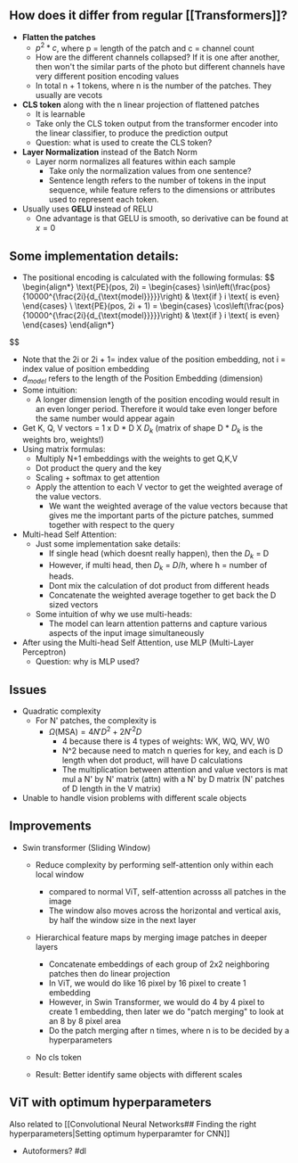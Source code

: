 ## How does it differ from regular [[Transformers]]?
- **Flatten the patches**
	- $p^2 * c$, where p = length of the patch and c = channel count
	- How are the different channels collapsed? If it is one after another, then won't the similar parts of the photo but different channels have very different position encoding values
	- In total n + 1 tokens, where n is the number of the patches. They usually are vecots
- **CLS token** along with the n linear projection of flattened patches
	- It is learnable
	- Take only the CLS token output from the transformer encoder into the linear classifier, to produce the prediction output
	- Question: what is used to create the CLS token?
- **Layer Normalization** instead of the Batch Norm
	- Layer norm normalizes all features within each sample
		- Take only the normalization values from one sentence?
		- Sentence length refers to the number of tokens in the input sequence, while feature refers to the dimensions or attributes used to represent each token.
- Usually uses **GELU** instead of RELU
	- One advantage is that GELU is smooth, so derivative can be found at $x = 0$

## Some implementation details:
- The positional encoding is calculated with the following formulas:
$$ 
\begin{align*}
\text{PE}(pos, 2i) = 
\begin{cases} 
\sin\left(\frac{pos}{10000^{\frac{2i}{d_{\text{model}}}}}\right) & \text{if } i \text{ is even} 
\end{cases} 
\\
\text{PE}(pos, 2i + 1) = 
\begin{cases} 
\cos\left(\frac{pos}{10000^{\frac{2i}{d_{\text{model}}}}}\right) & \text{if } i \text{ is even} 
\end{cases}
\end{align*}

$$
- Note that the 2i or 2i + 1= index value of the position embedding, not i = index value of position embedding
- $d_{model}$ refers to the length of the Position Embedding (dimension)
- Some intuition:
	- A longer dimension length of the position encoding would result in an even longer period. Therefore it would take even longer before the same number would appear again
- Get K, Q, V vectors = 1 x D * D X $D_k$ (matrix of shape D * $D_{k}$ is the weights bro, weights!)
- Using matrix formulas:
	- Multiply N+1 embeddings with the weights to get Q,K,V
	- Dot product the query and the key
	- Scaling + softmax to get attention
	- Apply the attention to each V vector to get the weighted average of the value vectors.
		- We want the weighted average of the value vectors because that gives me the important parts of the picture patches, summed together with respect to the query
- Multi-head Self Attention:
	- Just some implementation sake details:
		- If single head (which doesnt really happen), then the $D_{k}$ = D
		- However, if multi head, then $D_k$ = $D/h$, where h = number of heads.
		- Dont mix the calculation of dot product from different heads
		- Concatenate the weighted average together to get back the D sized vectors
	- Some intuition of why we use multi-heads:
		- The model can learn attention patterns and capture various aspects of the input image simultaneously
- After using the Multi-head Self Attention, use MLP (Multi-Layer Perceptron)
	- Question: why is MLP used?

## Issues
- Quadratic complexity
	- For N' patches, the complexity is 
		- $\Omega{(\text{MSA})} = 4N'D^2 + 2N'^2D$
			- 4 because there is 4 types of weights: WK, WQ, WV, W0
			- N^2 because need to match n queries for key, and each is D length when dot product, will have D calculations
			- The multiplication between attention and value vectors is mat mul a N' by N' matrix (attn) with a N' by D matrix (N' patches of D length in the V matrix)
- Unable to handle vision problems with different scale objects

## Improvements
- Swin transformer (Sliding Window)
	- Reduce complexity by performing self-attention only within each local window
		- compared to normal ViT, self-attention acrosss all patches in the image
		- The window also moves across the horizontal and vertical axis, by half the window size in the next layer

	- Hierarchical feature maps by merging image patches in deeper layers
		- Concatenate embeddings of each group of 2x2 neighboring patches then do linear projection 
		- In ViT, we would do like 16 pixel by 16 pixel to create 1 embedding
		- However, in Swin Transformer, we would do 4 by 4 pixel to create 1 embedding, then later we do "patch merging" to look at an 8 by 8 pixel area
		- Do the patch merging after n times, where n is to be decided by a hyperparameters
	- No cls token
	- Result: Better identify same objects with different scales 
## ViT with optimum hyperparameters
Also related to [[Convolutional Neural Networks## Finding the right hyperparameters|Setting optimum hyperparamter for CNN]]
- Autoformers?
#dl 